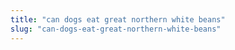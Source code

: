 ```yaml
---
title: "can dogs eat great northern white beans"
slug: "can-dogs-eat-great-northern-white-beans"
---
```


